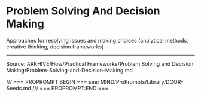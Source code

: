 # Problem Solving And Decision Making

Approaches for resolving issues and making choices (analytical methods, creative thinking, decision frameworks)

---
Source: ARKHIVE/How/Practical Frameworks/Problem Solving and Decision Making/Problem-Solving-and-Decision-Making.md

/// === PROPROMPT:BEGIN ===
see: MIND/ProPrompts/Library/DOOR-Seeds.md
/// === PROPROMPT:END ===
